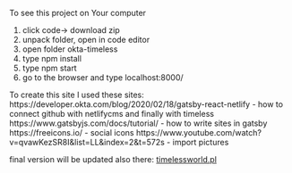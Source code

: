 To see this project on Your computer <br/>
<ol>
  <li>click code-> download zip</li>
  <li>unpack folder, open in code editor</li>
  <li>open folder okta-timeless</li>
  <li>type npm install </li>
  <li>type npm start</li>
  <li>go to the browser and type localhost:8000/</li>
</ol>
To create this site I used these sites:
https://developer.okta.com/blog/2020/02/18/gatsby-react-netlify - how to connect github with netlifycms and finally with timeless
https://www.gatsbyjs.com/docs/tutorial/ - how to write sites in gatsby
https://freeicons.io/ - social icons
https://www.youtube.com/watch?v=qvawKezSR8I&list=LL&index=2&t=572s - import pictures

final version will be updated also there: <a href='https://timelessworld.pl/'>timelessworld.pl</a>
